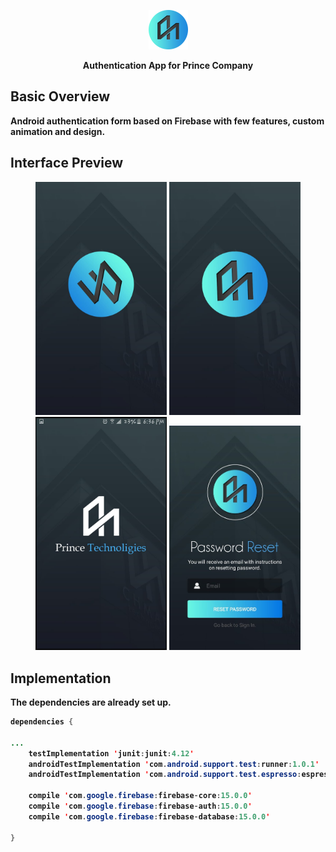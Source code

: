 <p align="center"><img width=12.5% src="https://github.com/ChmaraX/logregform-android/blob/master/app/src/main/res/drawable/logo_noshadow.png"></p>
<p align="center" text> <b>Authentication App for Prince Company </p>


## Basic Overview

Android authentication form based on Firebase with few features, custom animation and design. 

## Interface Preview 

<p align="center">
  <img src="https://github.com/Sameer18-Dev/Prince-App/blob/master/Preview/WhatsApp%20Image%202019-11-24%20at%206.45.48%20PM.jpeg" width="210"/>
  <img src="https://github.com/Sameer18-Dev/Prince-App/blob/master/Preview/WhatsApp%20Image%202019-11-24%20at%206.45.48%20PM%20(1).jpeg" width="210"/>
  <img src="https://github.com/Sameer18-Dev/Prince-App/blob/master/Preview/WhatsApp%20Image%202019-11-24%20at%206.45.47%20PM.jpeg" width="210"/>
  <img src="https://raw.githubusercontent.com/ChmaraX/logregform-android/master/Preview/2.jpeg" width="210"/>
</p>

## Implementation

The dependencies are already set up.

``` Java
dependencies {

...
    testImplementation 'junit:junit:4.12'
    androidTestImplementation 'com.android.support.test:runner:1.0.1'
    androidTestImplementation 'com.android.support.test.espresso:espresso-core:3.0.1'

    compile 'com.google.firebase:firebase-core:15.0.0'
    compile 'com.google.firebase:firebase-auth:15.0.0'
    compile 'com.google.firebase:firebase-database:15.0.0'

}
```
